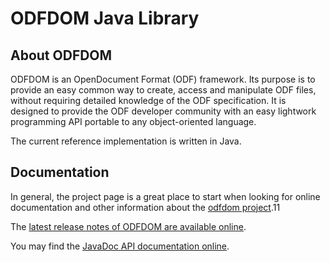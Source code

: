 # ODFDOM Java Library

## About ODFDOM

ODFDOM is an OpenDocument Format (ODF) framework. Its purpose
is to provide an easy common way to create, access and
manipulate ODF files, without requiring detailed knowledge of
the ODF specification. It is designed to provide the ODF
developer community with an easy lightwork programming API
portable to any object-oriented language.

The current reference implementation is written in Java.


## Documentation

In general, the project page is a great place to start when looking for online
documentation and other information about the [odfdom project](https://tdf.github.io/odftoolkit/docs/odfdom/index.html).11

The [latest release notes of ODFDOM are available online](https://tdf.github.io/odftoolkit/docs/odfdom/index.html).

You may find the [JavaDoc API documentation online](https://tdf.github.io/odftoolkit/docs/api/odfdom/index.html).
